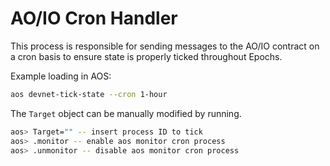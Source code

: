 # AO/IO Cron Handler

This process is responsible for sending messages to the AO/IO contract on a cron basis to ensure state is properly ticked throughout Epochs.

Example loading in AOS:

```bash
aos devnet-tick-state --cron 1-hour
```

The `Target` object can be manually modified by running.

```bash
aos> Target="" -- insert process ID to tick
aos> .monitor -- enable aos monitor cron process
aos> .unmonitor -- disable aos monitor cron process
```
